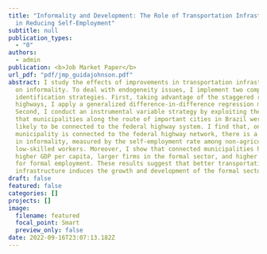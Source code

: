 ```yaml
---
title: "Informality and Development: The Role of Transportation Infrastructure
  in Reducing Self-Employment"
subtitle: null
publication_types:
  - "0"
authors:
  - admin
publication: <b>Job Market Paper</b>
url_pdf: "pdf/jmp_guidajohnson.pdf"
abstract: I study the effects of improvements in transportation infrastructure
  on informality. To deal with endogeneity issues, I implement two complementary
  identification strategies. First, taking advantage of the staggered rollout of
  highways, I apply a generalized difference-in-difference regression model.
  Second, I conduct an instrumental variable strategy by exploiting the fact
  that municipalities along the route of important cities in Brazil were more
  likely to be connected to the federal highway system. I find that, once a
  municipality is connected to the federal highway network, there is a reduction
  in informality, measured by the self-employment rate among non-agricultural,
  low-skilled workers. Moreover, I show that connected municipalities have
  higher GDP per capita, larger firms in the formal sector, and higher demand
  for formal employment. These results suggest that better transportation
  infrastructure induces the growth and development of the formal sector.
draft: false
featured: false
categories: []
projects: []
image:
  filename: featured
  focal_point: Smart
  preview_only: false
date: 2022-09-16T23:07:13.182Z
---
```


